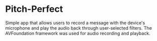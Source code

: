 # Pitch-Perfect

Simple app that allows users to record a message with the device's microphone and play the audio back through user-selected filters. 
The AVFoundation framework was used for audio recording and playback.
